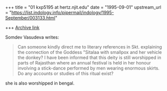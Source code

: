 +++
title = "01 kxp5195 at hertz.njit.edu"
date = "1995-09-01"
upstream_url = "https://list.indology.info/pipermail/indology/1995-September/003133.html"

+++
[Archive link](https://list.indology.info/pipermail/indology/1995-September/003133.html)

Somdev Vasudeva writes:
> Can someone kindly direct me to literary references in Skt. explaining the 
> connection of the Goddess "Sitalaa with smallpox and her vehicle the 
> donkey? I have been informed that this deity is still worshipped in 
> parts of Rajasthan where an annual festival is held in her honour 
> involving a stick-dance performed by men wearing enormous skirts. Do any 
> accounts or studies of this ritual exist?

she is also worshipped in bengal.






